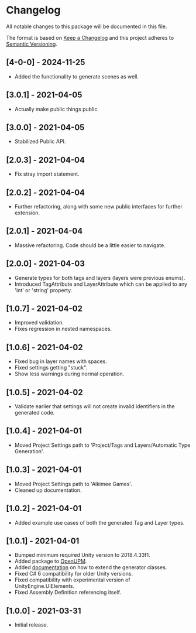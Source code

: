 # Changelog

All notable changes to this package will be documented in this file.

The format is based on [Keep a Changelog](http://keepachangelog.com/en/1.0.0/) and this project adheres to [Semantic Versioning](http://semver.org/spec/v2.0.0.html).

## [4-0-0] - 2024-11-25

- Added the functionality to generate scenes as well.

## [3.0.1] - 2021-04-05

- Actually make public things public.

## [3.0.0] - 2021-04-05

- Stabilized Public API.

## [2.0.3] - 2021-04-04

- Fix stray import statement.

## [2.0.2] - 2021-04-04

- Further refactoring, along with some new public interfaces for further extension.

## [2.0.1] - 2021-04-04

- Massive refactoring. Code should be a little easier to navigate.

## [2.0.0] - 2021-04-03

- Generate types for both tags and layers (layers were previous enums).
- Introduced TagAttribute and LayerAttribute which can be applied to any 'int' or 'string' property.

## [1.0.7] - 2021-04-02

- Improved validation.
- Fixes regression in nested namespaces.

## [1.0.6] - 2021-04-02

- Fixed bug in layer names with spaces.
- Fixed settings getting "stuck".
- Show less warnings during normal operation.

## [1.0.5] - 2021-04-02

- Validate earlier that settings will not create invalid identifiers in the generated code.

## [1.0.4] - 2021-04-01

- Moved Project Settings path to 'Project/Tags and Layers/Automatic Type Generation'.

## [1.0.3] - 2021-04-01

- Moved Project Settings path to 'Alkimee Games'.
- Cleaned up documentation.

## [1.0.2] - 2021-04-01

- Added example use cases of both the generated Tag and Layer types.

## [1.0.1] - 2021-04-01

- Bumped minimum required Unity version to 2018.4.33f1.
- Added package to [OpenUPM](https://openupm.com/packages/com.alkimeegames.taglayertypegenerator/).
- Added [documentation](https://github.com/AlkimeeGames/TagLayerTypeGenerator/blob/develop/Documentation~/API.md) on how to extend the generator classes.
- Fixed C# 6 compatibility for older Unity versions.
- Fixed compatibility with experimental version of UnityEngine.UIElements.
- Fixed Assembly Definition referencing itself.

## [1.0.0] - 2021-03-31

- Initial release.
